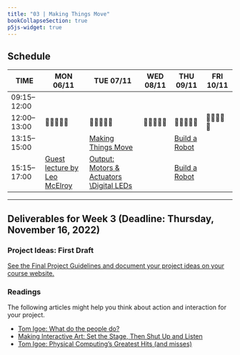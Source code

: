 ```yaml
---
title: "03 | Making Things Move"
bookCollapseSection: true
p5js-widget: true
---
```


## Schedule

| TIME | MON 06/11 | TUE 07/11 | WED 08/11 | THU 09/11 | FRI 10/11 |
| --- | --- | --- | --- | --- | --- |
| 09:15–12:00 |  |  |  |  |  |
| 12:00–13:00| 🥗🍜🍱🍝🍕 | 🥗🍜🍱🍝🍕 | 🥗🍜🍱🍝🍕 | 🥗🍜🍱🍝🍕 | 🥗🍜🍱🍝🍕 |
| 13:15–15:00 |  | [Making Things Move](./lesson-01) |  | [Build a Robot](./lesson-02) |  |
| 15:15–17:00 | [Guest lecture by Leo McElroy](./lecture) | [Output: Motors & Actuators \Digital LEDs](./lesson-01) |  | [Build a Robot](./lesson-02) |  |


---

## Deliverables for Week 3 (Deadline: Thursday, November 16, 2022)

### Project Ideas: First Draft

[See the Final Project Guidelines and document your project ideas on your course website.](../final-project/)

### Readings

The following articles might help you think about action and interaction for your project.

- [Tom Igoe: What do the people do?](https://www.tigoe.com/blog/category/physicalcomputing/606/)
- [Making Interactive Art: Set the Stage, Then Shut Up and Listen](https://www.tigoe.com/blog/category/physicalcomputing/405/)
- [Tom Igoe: Physical Computing’s Greatest Hits (and misses)](https://www.tigoe.com/blog/category/physicalcomputing/176/)